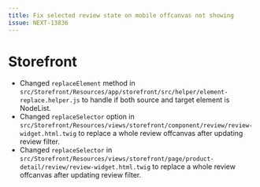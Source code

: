 ```yaml
---
title: Fix selected review state on mobile offcanvas not showing
issue: NEXT-13836
---
```

# Storefront
* Changed `replaceElement` method in `src/Storefront/Resources/app/storefront/src/helper/element-replace.helper.js` to handle if both source and target element is NodeList.
* Changed `replaceSelector` option in `src/Storefront/Resources/views/storefront/component/review/review-widget.html.twig` to replace a whole review offcanvas after updating review filter.
* Changed `replaceSelector` in `src/Storefront/Resources/views/storefront/page/product-detail/review/review-widget.html.twig` to replace a whole review offcanvas after updating review filter.
